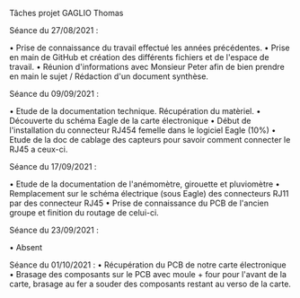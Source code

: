 Tâches projet GAGLIO Thomas

Séance du 27/08/2021 :


• Prise de connaissance du travail effectué les années précédentes.
• Prise en main de GitHub et création des différents fichiers et de l'espace de travail.
• Réunion d'informations avec Monsieur Peter afin de bien prendre en main le sujet / Rédaction d'un document synthèse.


Séance du 09/09/2021 :


• Etude de la documentation technique. Récupération du matèriel.
• Découverte du schéma Eagle de la carte électronique
• Début de l'installation du connecteur RJ454 femelle dans le logiciel Eagle (10%)
• Etude de la doc de cablage des capteurs pour savoir comment connecter le RJ45 a ceux-ci.


Séance du 17/09/2021 :

• Etude de la documentation de l'anémomètre, girouette et pluviomètre
• Remplacement sur le schéma électrique (sous Eagle) des connecteurs RJ11 par des connecteur RJ45
• Prise de connaissance du PCB de l'ancien groupe et finition du routage de celui-ci.  

Séance du 23/09/2021 :

• Absent


Séance du 01/10/2021 :
  • Récupération du PCB de notre carte électronique
  • Brasage des composants sur le PCB avec moule + four pour l'avant de la carte, brasage au fer a souder des composants restant au verso de la carte. 

